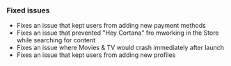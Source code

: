 ### Fixed issues
- Fixes an issue that kept users from adding new payment methods
- Fixes an issue that prevented "Hey Cortana" fro mworking in the Store while searching for content
- Fixes an issue where Movies & TV would crash immediately after launch
- Fixes an issue that kept users from adding new profiles